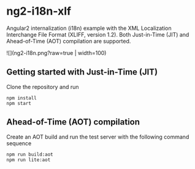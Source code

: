 # ng2-i18n-xlf
Angular2 internalization (i18n) example with the XML Localization Interchange File Format (XLIFF, version 1.2).
Both Just-in-Time (JIT) and Ahead-of-Time (AOT) compilation are supported.

![](ng2-i18n.png?raw=true | width=100)


## Getting started with Just-in-Time (JIT)
Clone the repository and run

```
npm install
npm start
```

## Ahead-of-Time (AOT) compilation
Create an AOT build and run the test server with the following command sequence
```
npm run build:aot
npm run lite:aot
```
